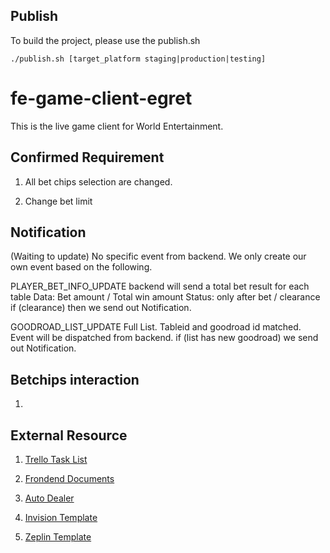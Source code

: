 ## Publish
To build the project, please use the publish.sh

```
./publish.sh [target_platform staging|production|testing]
```


# fe-game-client-egret
This is the live game client for World Entertainment.

## Confirmed Requirement
1. All bet chips selection are changed.

2. Change bet limit 

## Notification
(Waiting to update)
No specific event from backend. We only create our own event based on the following.

PLAYER_BET_INFO_UPDATE
backend will send a total bet result for each table
Data: Bet amount / Total win amount 
Status: only after bet / clearance
if (clearance) then we send out Notification.

GOODROAD_LIST_UPDATE
Full List.
Tableid and goodroad id matched. Event will be dispatched from backend.
if (list has new goodroad) we send out Notification.

## Betchips interaction
1. 

## External Resource
1. [Trello Task List](https://trello.com/b/ulT0EbaT/pg-live-game-frontend-tasks)

2. [Frondend Documents](https://drive.google.com/drive/u/0/folders/1HHHJ0gJwfynMjYndl5te1XN4agXu-vn6)

3. [Auto Dealer](http://18.139.237.86:8901/?checked=true)

4. [Invision Template](https://projects.invisionapp.com/prototype/Quick-Bet-ck3dwku8c00f0el01k01o5kam/)

5. [Zeplin Template](https://app.zeplin.io/project/5d8d9c1ec2f4dd026286ee4e/dashboard)